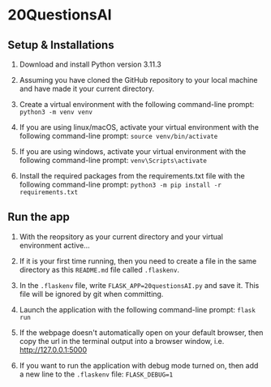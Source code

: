 # 20QuestionsAI

## Setup & Installations

1. Download and install Python version 3.11.3

2. Assuming you have cloned the GitHub repository to your local machine and have made it your current directory. 

3. Create a virtual environment with the following command-line prompt: `python3 -m venv venv`

4. If you are using linux/macOS, activate your virtual environment with the following command-line prompt: `source venv/bin/activate`

5. If you are using windows, activate your virtual environment with the following command-line prompt: `venv\Scripts\activate`

6. Install the required packages from the requirements.txt file with the following command-line prompt: `python3 -m pip install -r requirements.txt`

## Run the app

1. With the reopsitory as your current directory and your virtual environment active...

2. If it is your first time running, then you need to create a file in the same directory as this `README.md` file called `.flaskenv`. 

3. In the `.flaskenv` file, write `FLASK_APP=20questionsAI.py` and save it. This file will be ignored by git when committing.

4. Launch the application with the following command-line prompt: `flask run`

5. If the webpage doesn't automatically open on your default browser, then copy the url in the terminal output into a browser window, i.e. http://127.0.0.1:5000

7. If you want to run the application with debug mode turned on, then add a new line to the `.flaskenv` file: `FLASK_DEBUG=1`